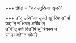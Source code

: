+++
title = "०२ उदुस्रियाः सृजते"

+++
उ᳓द् उस्रि᳓याः सृजते सू᳓रियः स᳓चाँ  
उद्य᳓न् न᳓क्षत्रम् अर्चिव᳓त्  
त᳓वे᳓द् उषो विउ᳓षि सू᳓रियस्य च  
स᳓म् भक्ते᳓न गमेमहि